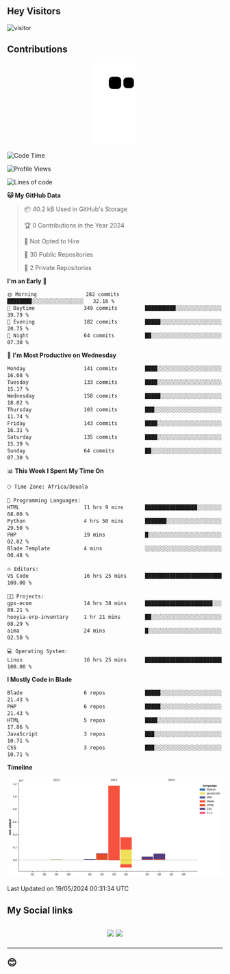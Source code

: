 ## Hey Visitors
![visitor](https://profile-counter.glitch.me/Fotsingboris/count.svg)

## Contributions
<p align="center">
  <img src="https://raw.githubusercontent.com/Fotsingboris/Fotsingboris/output/github-contribution-grid-snake.svg" />
</p>

<!--START_SECTION:waka-->
![Code Time](http://img.shields.io/badge/Code%20Time-1%2C047%20hrs%2058%20mins-blue)

![Profile Views](http://img.shields.io/badge/Profile%20Views-0-blue)

![Lines of code](https://img.shields.io/badge/From%20Hello%20World%20I%27ve%20Written-18.0%20million%20lines%20of%20code-blue)

**🐱 My GitHub Data** 

> 📦 40.2 kB Used in GitHub's Storage 
 > 
> 🏆 0 Contributions in the Year 2024
 > 
> 🚫 Not Opted to Hire
 > 
> 📜 30 Public Repositories 
 > 
> 🔑 2 Private Repositories 
 > 
**I'm an Early 🐤** 

```text
🌞 Morning                282 commits         ████████░░░░░░░░░░░░░░░░░   32.16 % 
🌆 Daytime                349 commits         ██████████░░░░░░░░░░░░░░░   39.79 % 
🌃 Evening                182 commits         █████░░░░░░░░░░░░░░░░░░░░   20.75 % 
🌙 Night                  64 commits          ██░░░░░░░░░░░░░░░░░░░░░░░   07.30 % 
```
📅 **I'm Most Productive on Wednesday** 

```text
Monday                   141 commits         ████░░░░░░░░░░░░░░░░░░░░░   16.08 % 
Tuesday                  133 commits         ████░░░░░░░░░░░░░░░░░░░░░   15.17 % 
Wednesday                158 commits         █████░░░░░░░░░░░░░░░░░░░░   18.02 % 
Thursday                 103 commits         ███░░░░░░░░░░░░░░░░░░░░░░   11.74 % 
Friday                   143 commits         ████░░░░░░░░░░░░░░░░░░░░░   16.31 % 
Saturday                 135 commits         ████░░░░░░░░░░░░░░░░░░░░░   15.39 % 
Sunday                   64 commits          ██░░░░░░░░░░░░░░░░░░░░░░░   07.30 % 
```


📊 **This Week I Spent My Time On** 

```text
🕑︎ Time Zone: Africa/Douala

💬 Programming Languages: 
HTML                     11 hrs 9 mins       █████████████████░░░░░░░░   68.00 % 
Python                   4 hrs 50 mins       ███████░░░░░░░░░░░░░░░░░░   29.50 % 
PHP                      19 mins             █░░░░░░░░░░░░░░░░░░░░░░░░   02.02 % 
Blade Template           4 mins              ░░░░░░░░░░░░░░░░░░░░░░░░░   00.48 % 

🔥 Editors: 
VS Code                  16 hrs 25 mins      █████████████████████████   100.00 % 

🐱‍💻 Projects: 
gps-ecom                 14 hrs 38 mins      ██████████████████████░░░   89.21 % 
hooyia-erp-inventary     1 hr 21 mins        ██░░░░░░░░░░░░░░░░░░░░░░░   08.29 % 
aima                     24 mins             █░░░░░░░░░░░░░░░░░░░░░░░░   02.50 % 

💻 Operating System: 
Linux                    16 hrs 25 mins      █████████████████████████   100.00 % 
```

**I Mostly Code in Blade** 

```text
Blade                    6 repos             █████░░░░░░░░░░░░░░░░░░░░   21.43 % 
PHP                      6 repos             █████░░░░░░░░░░░░░░░░░░░░   21.43 % 
HTML                     5 repos             ████░░░░░░░░░░░░░░░░░░░░░   17.86 % 
JavaScript               3 repos             ███░░░░░░░░░░░░░░░░░░░░░░   10.71 % 
CSS                      3 repos             ███░░░░░░░░░░░░░░░░░░░░░░   10.71 % 
```



**Timeline**

![Lines of Code chart](https://raw.githubusercontent.com/Fotsingboris/Fotsingboris/main/assets/bar_graph.png)


 Last Updated on 19/05/2024 00:31:34 UTC
<!--END_SECTION:waka-->

<h2>My Social links <h2>
<p align="center">
   <a href="https://linkedin.com/in/Fotsingboris-Mathieu"><img src="https://img.shields.io/badge/linkedin-%230077B5.svg?style=for-the-badge&logo=linkedin&logoColor=white"></a>
   <a href="https://instagram.com/Fotsingboris"><img src="https://img.shields.io/badge/instagram-%23E4405F.svg?style=for-the-badge&logo=Instagram&logoColor=white"></a>
  </p>
<hr>
😊
